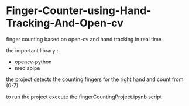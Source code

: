 # Finger-Counter-using-Hand-Tracking-And-Open-cv
finger counting based on open-cv and hand tracking in real time

the important library :
- opencv-python
- mediapipe

the project detects the counting fingers for the right hand and count from (0-7)


to run the project execute the fingerCountingProject.ipynb script